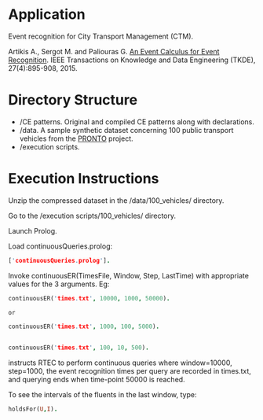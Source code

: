 # Application

Event recognition for City Transport Management (CTM).

Artikis A., Sergot M. and Paliouras G. [An Event Calculus for Event Recognition](http://dx.doi.org/10.1109/TKDE.2014.2356476). IEEE Transactions on Knowledge and Data Engineering (TKDE), 27(4):895-908, 2015.


# Directory Structure
- /CE patterns. Original and compiled CE patterns along with declarations.
- /data. A sample synthetic dataset concerning 100 public transport vehicles from the [PRONTO](http://www.ict-pronto.org/) project.
- /execution scripts. 

# Execution Instructions

Unzip the compressed dataset in the /data/100_vehicles/ directory.

Go to the /execution scripts/100_vehicles/ directory.

Launch Prolog.

Load continuousQueries.prolog:
```prolog
['continuousQueries.prolog'].
```

Invoke continuousER(TimesFile, Window, Step, LastTime) with appropriate values for the 3 arguments. Eg:

```prolog
continuousER('times.txt', 10000, 1000, 50000).

or

continuousER('times.txt', 1000, 100, 5000).


continuousER('times.txt', 100, 10, 500).

```



instructs RTEC to perform continuous queries where window=10000, step=1000, the event recognition times per query are recorded in times.txt, and querying ends when time-point 50000 is reached.

To see the intervals of the fluents in the last window, type:

```prolog
holdsFor(U,I).
```

